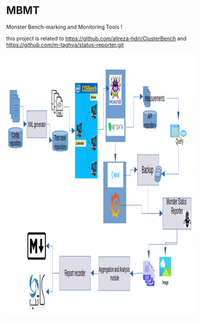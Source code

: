 # MBMT
‫‪Monster‬‬ ‫‪Bench-marking‬‬ ‫‪and‬‬ ‫‪Monitoring‬‬ ‫‪Tools‬‬ !

this project is related to https://github.com/alireza-hdri/ClusterBench and https://github.com/m-taghva/status-reporter.git

<img src="MBMT.png" width="1450" height="709"/>
